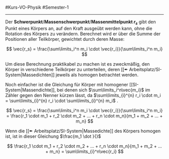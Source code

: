 #Kurs-VO-Physik #Semester-1

---

Der **Schwerpunkt**/**Massenschwerpunkt**/**Massenmittelpunkt $r_s$** gibt den Punkt eines Körpers an, auf den Kraft ausgeübt werden kann, ohne die Rotation des Körpers zu verändern. Berechnet wird er über die Summe der Positionen aller Teilkörper, gewichtet durch deren Masse:

$$
\vec{r_s} = \frac{\sum\limits_i^n m_i \cdot \vec{r_i}}{\sum\limits_i^n m_i}
$$

Um diese Berechnung praktikabel zu machen ist es zweckmäßig, den Körper in verschiedene Teilkörper zu unterteilen, deren [[✒ Arbeitsplatz/SI-System|Massedichten]] jeweils als homogen betrachtet werden.

Noch einfacher ist die Gleichung für Körper mit homogener [[SI-System|Massendichte]], bei denen sich $\sum\limits_i^n\vec{m_i}$ im Zähler gegen den Nenner kürzen lässt, da $\sum\limits_{i}^{n} r_i \cdot m_i = \sum\limits_{i}^{n} r_i \cdot \sum\limits_{i}^{n} m_i$ .

$$
\vec{r_s} =
\frac{\sum\limits_i^n m_i \cdot \vec{r_i}}{\sum\limits_i^n m_i} =
\frac{r_1 \cdot m_1 + r_2 \cdot m_2 + ... + r_n \cdot m_n}{m_1 + m_2 + ... + m_n}
$$

Wenn die [[✒ Arbeitsplatz/SI-System|Massedichte]] des Körpers homogen ist, ist in dieser Gleichung $\frac{m_1 \dot }{}$ 

$$
\frac{r_1 \cdot m_1 + r_2 \cdot m_2 + ... + r_n \cdot m_n}{m_1 + m_2 + ... + m_n} =
\sum\limits_{i}^n\vec{r_i}
$$